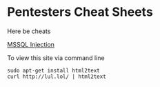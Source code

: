 # Pentesters Cheat Sheets

Here be cheats 

[MSSQL Injection](http://lul.lol/mssqli)


To view this site via command line 
```
sudo apt-get install html2text
curl http://lul.lol/ | html2text
```


